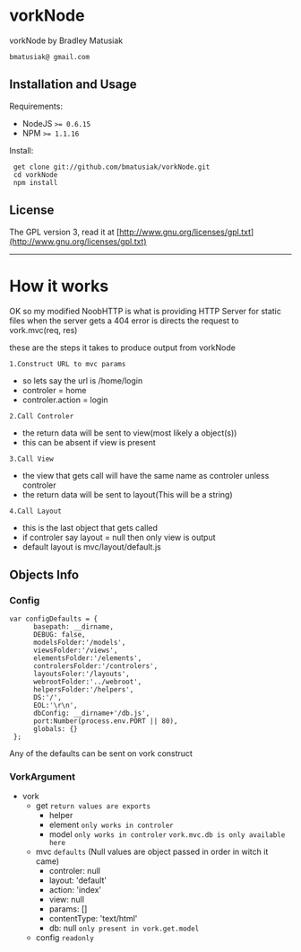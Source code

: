 vorkNode
========

vorkNode by Bradley Matusiak       

    bmatusiak@ gmail.com
    
## Installation and Usage

Requirements:

  * NodeJS `>= 0.6.15`
  * NPM `>= 1.1.16`

Install:

     get clone git://github.com/bmatusiak/vorkNode.git
     cd vorkNode
     npm install
    
## License

The GPL version 3, read it at [http://www.gnu.org/licenses/gpl.txt](http://www.gnu.org/licenses/gpl.txt)

----------

# How it works

OK so my modified NoobHTTP is what is providing HTTP Server for static files
when the server gets a 404 error is directs the request to vork.mvc(req, res)

these are the steps it takes to produce output from vorkNode

`
1.Construct URL to mvc params
`

* so lets say the url is /home/login
* controler = home
* controler.action = login

`
2.Call Controler
`

* the return data will be sent to view(most likely a object(s))
* this can be absent if view is present

`
3.Call View
`

* the view that gets call will have the same name as controler unless controler
* the return data will be sent to layout(This will be a string)

`
4.Call Layout
`

* this is the last object that gets called
* if controler say layout = null then only view is output
* default layout is mvc/layout/default.js

## Objects Info

### Config

    var configDefaults = {
          basepath: __dirname,
          DEBUG: false,
          modelsFolder:'/models',
          viewsFolder:'/views',
          elementsFolder:'/elements',
          controlersFolder:'/controlers',
          layoutsFoler:'/layouts',
          webrootFolder:'../webroot',
          helpersFolder:'/helpers',
          DS:'/',
          EOL:'\r\n',
          dbConfig: __dirname+'/db.js',
          port:Number(process.env.PORT || 80),
          globals: {}
     };
Any of the defaults can be sent on vork construct

### VorkArgument

* vork
    * get `return values are exports`
        * helper
        * element `only works in controler`
        * model `only works in controler` `vork.mvc.db is only available here`
    * mvc `defaults` (Null values are object passed in order in witch it came)
        * controler: null
        * layout: 'default'
        * action: 'index'
        * view: null
        * params: []
        * contentType: 'text/html'
        * db: null `only present in vork.get.model`
    * config `readonly`








